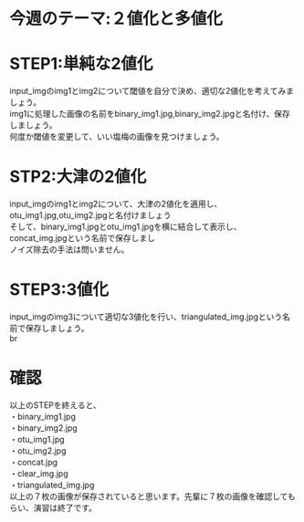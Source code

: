 # 今週のテーマ:２値化と多値化

# STEP1:単純な2値化
input_imgのimg1とimg2について閾値を自分で決め、適切な2値化を考えてみましょう。<br>
img1に処理した画像の名前をbinary_img1.jpg,binary_img2.jpgと名付け、保存しましょう。<br>
何度か閾値を変更して、いい塩梅の画像を見つけましょう。

# STP2:大津の2値化
input_imgのimg1とimg2について、大津の2値化を適用し、otu_img1.jpg,otu_img2.jpgと名付けましょう<br>
そして、binary_img1.jpgとotu_img1.jpgを横に結合して表示し、concat_img.jpgという名前で保存しまし<br>
ノイズ除去の手法は問いません。<br>
# STEP3:3値化
input_imgのimg3について適切な3値化を行い、triangulated_img.jpgという名前で保存しましょう。<br>br

# 確認
以上のSTEPを終えると、<br>
・binary_img1.jpg<br>
・binary_img2.jpg<br>
・otu_img1.jpg<br>
・otu_img2.jpg<br>
・concat.jpg<br>
・clear_img.jpg<br>
・triangulated_img.jpg<br>
以上の７枚の画像が保存されていると思います。先輩に７枚の画像を確認してもらい、演習は終了です。
